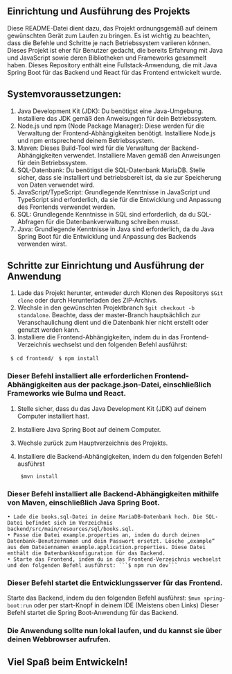 ## Einrichtung und Ausführung des Projekts ##

Diese README-Datei dient dazu, das Projekt ordnungsgemäß auf deinem gewünschten Gerät zum Laufen zu bringen. Es ist wichtig zu beachten, dass die Befehle und Schritte je nach Betriebssystem variieren können. Dieses Projekt ist eher für Benutzer gedacht, die bereits Erfahrung mit Java und JavaScript sowie deren Bibliotheken und Frameworks gesammelt haben.
Dieses Repository enthält eine Fullstack-Anwendung, die mit Java Spring Boot für das Backend und React für das Frontend entwickelt wurde.

## Systemvoraussetzungen:

1.  Java Development Kit (JDK): Du benötigst eine Java-Umgebung. Installiere das JDK gemäß den Anweisungen für dein Betriebssystem.
2. Node.js und npm (Node Package Manager): Diese werden für die Verwaltung der Frontend-Abhängigkeiten benötigt. Installiere Node.js und npm entsprechend deinem Betriebssystem.
3. Maven: Dieses Build-Tool wird für die Verwaltung der Backend-Abhängigkeiten verwendet. Installiere Maven gemäß den Anweisungen für dein Betriebssystem.
4. SQL-Datenbank: Du benötigst die SQL-Datenbank MariaDB. Stelle sicher, dass sie installiert und betriebsbereit ist, da sie zur Speicherung von Daten verwendet wird.
5. JavaScript/TypeScript: Grundlegende Kenntnisse in JavaScript und TypeScript sind erforderlich, da sie für die Entwicklung und Anpassung des Frontends verwendet werden.
6. SQL: Grundlegende Kenntnisse in SQL sind erforderlich, da du SQL-Abfragen für die Datenbankverwaltung schreiben musst.
7. Java: Grundlegende Kenntnisse in Java sind erforderlich, da du Java Spring Boot für die Entwicklung und Anpassung des Backends verwenden wirst.

## Schritte zur Einrichtung und Ausführung der Anwendung

1. Lade das Projekt herunter, entweder durch Klonen des Repositorys ```$Git clone``` oder durch Herunterladen des ZIP-Archivs.
2. Wechsle in den gewünschten Projektbranch ```$git checkout -b standalone```. Beachte, dass der master-Branch hauptsächlich zur Veranschaulichung dient und die Datenbank hier nicht erstellt oder genutzt werden kann.
3. Installiere die Frontend-Abhängigkeiten, indem du in das Frontend-Verzeichnis wechselst und den folgenden Befehl ausführst:

``` $ cd frontend/```
``` $ npm install```

###  Dieser Befehl installiert alle erforderlichen Frontend-Abhängigkeiten aus der package.json-Datei, einschließlich Frameworks wie Bulma und React.

1. Stelle sicher, dass du das Java Development Kit (JDK) auf deinem Computer installiert hast.
2. Installiere Java Spring Boot auf deinem Computer.
3. Wechsle zurück zum Hauptverzeichnis des Projekts.
4. Installiere die Backend-Abhängigkeiten, indem du den folgenden Befehl ausführst 

    ``` $mvn install```
       
### Dieser Befehl installiert alle Backend-Abhängigkeiten mithilfe von Maven, einschließlich Java Spring Boot.

    • Lade die books.sql-Datei in deine MariaDB-Datenbank hoch. Die SQL-Datei befindet sich im Verzeichnis backend/src/main/resources/sql/books.sql.
    • Passe die Datei example.properties an, indem du durch deinen Datenbank-Benutzernamen und dein Passwort ersetzt. Lösche „example“ aus dem Dateiennamen example.application.properties. Diese Datei enthält die Datenbankkonfiguration für das Backend.
    • Starte das Frontend, indem du in das Frontend-Verzeichnis wechselst und den folgenden Befehl ausführst: ```$ npm run dev```

###  Dieser Befehl startet die Entwicklungsserver für das Frontend.

Starte das Backend, indem du den folgenden Befehl ausführst: 
```$mvn spring-boot:run```
oder per start-Knopf in deinem IDE (Meistens oben Links)
Dieser Befehl startet die Spring Boot-Anwendung für das Backend.

### Die Anwendung sollte nun lokal laufen, und du kannst sie über deinen Webbrowser aufrufen.
## Viel Spaß beim Entwickeln!